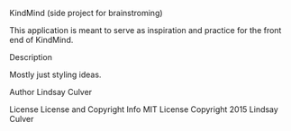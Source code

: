 
KindMind (side project for brainstroming)

This application is meant to serve as inspiration and practice for the front end of KindMind.

Description

Mostly just styling ideas.

Author
Lindsay Culver

License
License and Copyright Info MIT License Copyright 2015 Lindsay Culver
